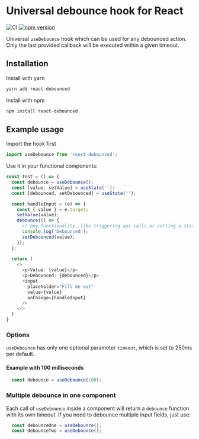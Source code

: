 # Universal debounce hook for React

![CI](https://github.com/dlavrenuek/react-debounced/workflows/CI/badge.svg)
[![npm version](https://badge.fury.io/js/react-debounced.svg)](http://badge.fury.io/js/react-debounced)

Universal `useDebounce` hook which can be used for any debounced action. Only
the last provided callback will be executed within a given timeout.

## Installation

Install with yarn

```bash
yarn add react-debounced
```


Install with npm

```bash
npm install react-debounced
```

## Example usage

Import the hook first

```typescript
import useDebounce from 'react-debounced';
```

Use it in your functional components:

```typescript jsx
const Test = () => {
  const debounce = useDebounce();
  const [value, setValue] = useState('');
  const [debounced, setDebounced] = useState('');

  const handleInput = (e) => {
    const { value } = e.target;
    setValue(value);
    debounce(() => {
      // any functionality, like triggering api calls or setting a state, can be used here
      console.log('Debounced');
      setDebounced(value);
    });
  };
  
  return (
    <>
      <p>Value: {value}</p>
      <p>Debounced: {debounced}</p>
      <input
        placeholder="Fill me out"
        value={value}
        onChange={handleInput}
      />
    </>
  )
}
```

### Options

`useDebounce` has only one optional parameter `timeout`, which is set to 250ms per default.

#### Example with 100 milliseconds

```typescript jsx
  const debounce = useDebounce(100);
```

### Multiple debounce in one component

Each call of `useDebounce` inside a component will return a `debounce` function with its own timeout.
If you need to debounce multiple input fields, just use:


```typescript jsx
  const debounceOne = useDebounce();
  const debounceTwo = useDebounce();
```

